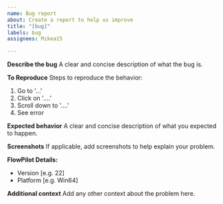 ```yaml
---
name: Bug report
about: Create a report to help us improve
title: "[bug]"
labels: bug
assignees: Mikea15

---
```


**Describe the bug**
A clear and concise description of what the bug is.

**To Reproduce**
Steps to reproduce the behavior:
1. Go to '...'
2. Click on '....'
3. Scroll down to '....'
4. See error

**Expected behavior**
A clear and concise description of what you expected to happen.

**Screenshots**
If applicable, add screenshots to help explain your problem.

**FlowPilot  Details:**
 - Version [e.g. 22]
 - Platform [e.g. Win64]

**Additional context**
Add any other context about the problem here.
